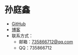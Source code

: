 # 孙庭鑫
- [GitHub](https://github.com/jiocold)
- [博客](https://www.cnblogs.com/stx735866712/)
- 联系方式：
    - 邮箱：735866712@qq.com
    - QQ：735866712